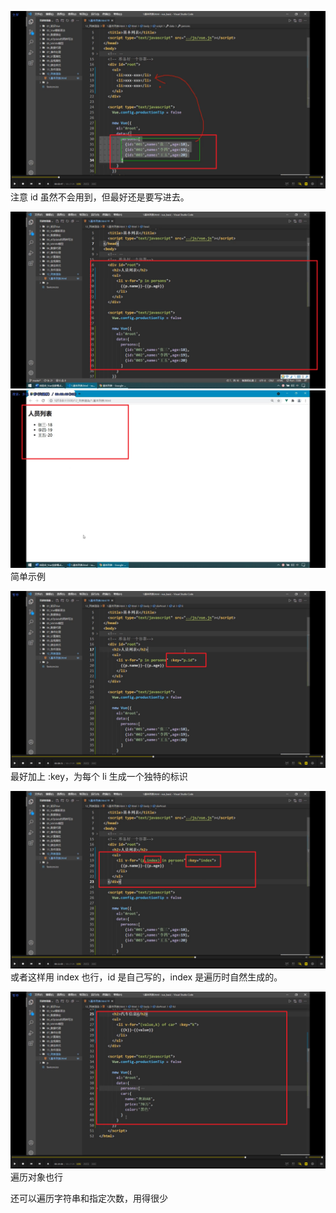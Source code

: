 ![](./img/2022-01-27-14-20-01.png)  
注意 id 虽然不会用到，但最好还是要写进去。

![](./img/2022-01-27-14-22-24.png)  
![](./img/2022-01-27-14-22-45.png)
简单示例

![](./img/2022-01-27-14-24-13.png)  
最好加上 :key，为每个 li 生成一个独特的标识

![](./img/2022-01-27-14-26-30.png)  
或者这样用 index 也行，id 是自己写的，index 是遍历时自然生成的。

![](./img/2022-01-27-14-28-40.png)  
遍历对象也行

还可以遍历字符串和指定次数，用得很少
